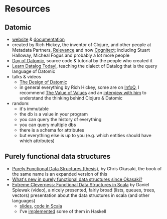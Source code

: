 # Resources

## Datomic

* [website](http://datomic.com) & [documentation](http://docs.datomic.com)
* created by Rich Hickey, the inventor of Clojure, and other people at Metadata Partners,
    [Relevance](http://thinkrelevance) and now [Cognitect](http://cognitect.com);
    including Stuart Halloway, Micheal Fogus and probably a lot more people
* [Day of Datomic](https://github.com/Datomic/day-of-datomic), source code & tutorial
    by the people who created it
* [Learn Datalog Today!](http://www.learndatalogtoday.org/), teaching the dialect of
    Datalog that is the query language of Datomic
* talks & videos
    - [The Design of Datomic](http://www.infoq.com/presentations/The-Design-of-Datomic)
    - in general everything by Rich Hickey, some are on [InfoQ](http://www.infoq.com/author/Rich-Hickey),
        I recommend [The Value of Values](http://www.infoq.com/presentations/Value-Values)
        and an [interview with him](https://web.archive.org/web/20111224165834/http://www.codequarterly.com/2011/rich-hickey)
        to understand the thinking behind Clojure & Datomic
* random:
    - it's immutable
    - the db is a value in your program
    - you can query the history of everything
    - you can query multiple dbs
    - there is a schema for attributes
    - but everything else is up to you (e.g. which entities should have which attributes)

## Purely functional data structures

* [Purely Functional Data Structures (thesis)](https://www.cs.cmu.edu/~rwh/theses/okasaki.pdf), by Chris Okasaki, the book of the same name is an expanded version of this
* [What's new in purely functional data structures since Okasaki?](http://cstheory.stackexchange.com/questions/1539/whats-new-in-purely-functional-data-structures-since-okasaki)
* [Extreme Cleverness: Functional Data Structures in Scala](http://www.infoq.com/presentations/Functional-Data-Structures-in-Scala) by Daniel Spiewak (video), a nicely presented, fairly broad (lists, queues, trees, vectors) presentation about the data structures in scala (and other languages)
    - [slides](http://dl.dropbox.com/u/1679797/NE%20Scala/Extreme%20Cleverness.pdf), [code in Scala](https://github.com/djspiewak/extreme-cleverness/tree/master/src/main/scala/com/codecommit/collection)
    - I've [implemented](https://github.com/heyLu/lp/blob/master/hs/DataStructures.hs) some of them in Haskell
